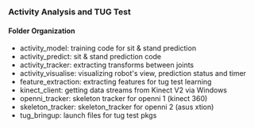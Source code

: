 ### Activity Analysis and TUG Test

#### Folder Organization
+ activity_model: training code for sit & stand prediction
+ activity_predict: sit & stand prediction code
+ activity_tracker: extracting transforms between joints
+ activity_visualise: visualizing robot's view, prediction status and timer
+ feature_extraction: extracting features for tug test learning
+ kinect_client: getting data streams from Kinect V2 via Windows
+ openni_tracker: skeleton tracker for openni 1 (kinect 360)
+ skeleton_tracker: skeleton_tracker for openni 2 (asus xtion)
+ tug_bringup: launch files for tug test pkgs
